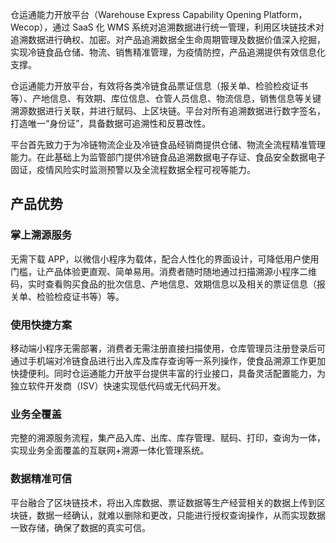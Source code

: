 仓运通能力开放平台（Warehouse Express Capability Opening Platform，Wecop），通过 SaaS 化 WMS 系统对追溯数据进行统一管理，利用区块链技术对追溯数据进行确权、加密。对产品追溯数据全生命周期管理及数据价值深入挖掘，实现冷链食品仓储、物流、销售精准管理，为疫情防控，产品追溯提供有效信息化支撑。

仓运通能力开放平台，有效将各类冷链食品票证信息（报关单、检验检疫证书等）、产地信息、有效期、库位信息、仓管人员信息、物流信息，销售信息等关键溯源数据进行关联，并进行赋码、上区块链。平台对所有追溯数据进行数字签名，打造唯一“身份证”，具备数据可追溯性和反篡改性。

平台首先致力于为冷链物流企业及冷链食品经销商提供仓储、物流全流程精准管理能力。在此基础上为监管部门提供冷链食品追溯数据电子存证、食品安全数据电子固证，疫情风险实时监测预警以及全流程数据全程可视等能力。


## 产品优势
### 掌上溯源服务
无需下载 APP，以微信小程序为载体，配合人性化的界面设计，可降低用户使用门槛，让产品体验更直观、简单易用。消费者随时随地通过扫描溯源小程序二维码，实时查看购买食品的批次信息、产地信息、效期信息以及相关的票证信息（报关单、检验检疫证书等）等。

### 使用快捷方案
移动端小程序无需部署，消费者无需注册直接扫描使用，仓库管理员注册登录后可通过手机端对冷链食品进行出入库及库存查询等一系列操作，使食品溯源工作更加快捷便利。同时仓运通能力开放平台提供丰富的行业接口，具备灵活配置能力，为独立软件开发商（ISV）快速实现低代码或无代码开发。

### 业务全覆盖
完整的溯源服务流程，集产品入库、出库、库存管理、赋码、打印，查询为一体，实现业务全面覆盖的互联网+溯源一体化管理系统。

### 数据精准可信
平台融合了区块链技术，将出入库数据、票证数据等生产经营相关的数据上传到区块链，数据一经确认，就难以删除和更改，只能进行授权查询操作，从而实现数据一致存储，确保了数据的真实可信。
